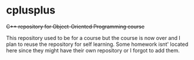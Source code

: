 # cplusplus
~~C++ repository for Object-Oriented Programming course~~

This repository used to be for a course but the course is now over
and I plan to reuse the repository for self learning. Some homework isnt'
located here since they might have their own repository or I forgot to add them.
